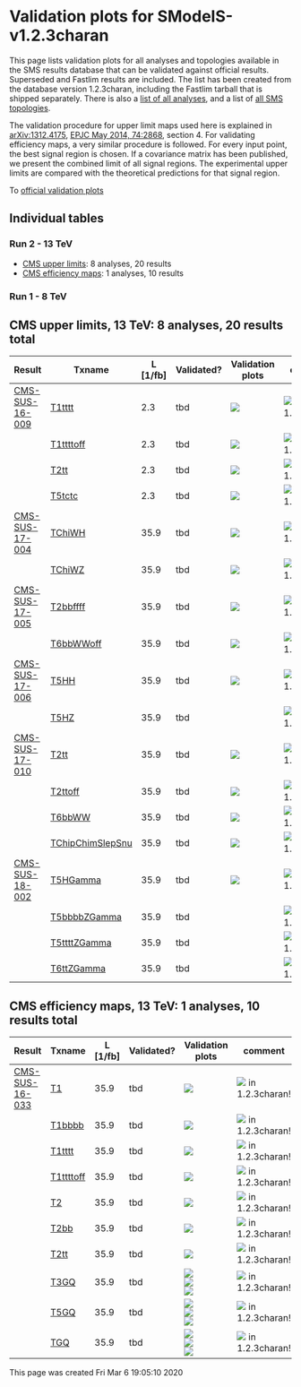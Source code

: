 
# Validation plots for SModelS-v1.2.3charan 

This page lists validation plots for all analyses and topologies available in
the SMS results database that can be validated against official results.
Superseded and Fastlim results are included. The list has been created from the
database version 1.2.3charan, including the Fastlim tarball that is shipped separately.
There is also a [list of all analyses](ListOfAnalyses123charan), and
a list of [all SMS topologies](SmsDictionary123charan).

The validation procedure for upper limit maps used here is explained in [arXiv:1312.4175](http://arxiv.org/abs/1312.4175),  [EPJC May 2014, 74:2868](http://link.springer.com/article/10.1140/epjc/s10052-014-2868-5), section 4. For validating efficiency maps, a very similar procedure is followed. For every input point, the best signal region is chosen. If a covariance matrix has been published, we present the combined limit of all signal regions. The experimental upper limits are compared with the theoretical predictions for that signal region.


To [official validation plots](Validation123charan)

## Individual tables

### Run 2 - 13 TeV
 * [CMS upper limits](#CMSupperlimits13): 8 analyses, 20 results
 * [CMS efficiency maps](#CMSefficiencymaps13): 1 analyses, 10 results

### Run 1 - 8 TeV


<a name="CMSupperlimits13"></a>
## CMS upper limits, 13 TeV: 8 analyses, 20 results total

| **Result** | **Txname** | **L [1/fb]** | **Validated?** | **Validation plots** | **comment** |
|------------|------------|--------------|----------------|----------------------|-------------|
| [CMS-SUS-16-009](https://cms-results.web.cern.ch/cms-results/public-results/publications/SUS-16-009/)| [T1tttt](SmsDictionary123charan#T1tttt)| 2.3| tbd |<a href="https://smodels.github.io/validation/123charan/13TeV/CMS/CMS-SUS-16-009/validation/T1tttt_2EqMassAx_EqMassBy.png"><img src="https://smodels.github.io/validation/123charan/13TeV/CMS/CMS-SUS-16-009/validation/T1tttt_2EqMassAx_EqMassBy.png" /></a>  | <img src="https://smodels.github.io/pics/new.png" /> in 1.2.3charan!  |
| | [T1ttttoff](SmsDictionary123charan#T1ttttoff)| 2.3| tbd |<a href="https://smodels.github.io/validation/123charan/13TeV/CMS/CMS-SUS-16-009/validation/T1ttttoff_2EqMassAx_EqMassBy.png"><img src="https://smodels.github.io/validation/123charan/13TeV/CMS/CMS-SUS-16-009/validation/T1ttttoff_2EqMassAx_EqMassBy.png" /></a>  | <img src="https://smodels.github.io/pics/new.png" /> in 1.2.3charan!  |
| | [T2tt](SmsDictionary123charan#T2tt)| 2.3| tbd |<a href="https://smodels.github.io/validation/123charan/13TeV/CMS/CMS-SUS-16-009/validation/T2tt_2EqMassAx_EqMassBy.png"><img src="https://smodels.github.io/validation/123charan/13TeV/CMS/CMS-SUS-16-009/validation/T2tt_2EqMassAx_EqMassBy.png" /></a>  | <img src="https://smodels.github.io/pics/new.png" /> in 1.2.3charan!  |
| | [T5tctc](SmsDictionary123charan#T5tctc)| 2.3| tbd |<a href="https://smodels.github.io/validation/123charan/13TeV/CMS/CMS-SUS-16-009/validation/T5tctc_2EqMassAx_EqMassBy+20_EqMassCy.png"><img src="https://smodels.github.io/validation/123charan/13TeV/CMS/CMS-SUS-16-009/validation/T5tctc_2EqMassAx_EqMassBy+20_EqMassCy.png" /></a>  | <img src="https://smodels.github.io/pics/new.png" /> in 1.2.3charan!  |
| [CMS-SUS-17-004](http://cms-results.web.cern.ch/cms-results/public-results/publications/SUS-17-004/index.html)| [TChiWH](SmsDictionary123charan#TChiWH)| 35.9| tbd |<a href="https://smodels.github.io/validation/123charan/13TeV/CMS/CMS-SUS-17-004/validation/TChiWH_2EqMassAx_EqMassBy.png"><img src="https://smodels.github.io/validation/123charan/13TeV/CMS/CMS-SUS-17-004/validation/TChiWH_2EqMassAx_EqMassBy.png" /></a>  | <img src="https://smodels.github.io/pics/new.png" /> in 1.2.3charan!  |
| | [TChiWZ](SmsDictionary123charan#TChiWZ)| 35.9| tbd |<a href="https://smodels.github.io/validation/123charan/13TeV/CMS/CMS-SUS-17-004/validation/TChiWZ_2EqMassAx_EqMassBy.png"><img src="https://smodels.github.io/validation/123charan/13TeV/CMS/CMS-SUS-17-004/validation/TChiWZ_2EqMassAx_EqMassBy.png" /></a>  | <img src="https://smodels.github.io/pics/new.png" /> in 1.2.3charan!  |
| [CMS-SUS-17-005](https://cms-results.web.cern.ch/cms-results/public-results/publications/SUS-17-005/)| [T2bbffff](SmsDictionary123charan#T2bbffff)| 35.9| tbd |<a href="https://smodels.github.io/validation/123charan/13TeV/CMS/CMS-SUS-17-005/validation/T2bbffff_2EqMassAx_EqMassBx-y.png"><img src="https://smodels.github.io/validation/123charan/13TeV/CMS/CMS-SUS-17-005/validation/T2bbffff_2EqMassAx_EqMassBx-y.png" /></a>  | <img src="https://smodels.github.io/pics/new.png" /> in 1.2.3charan!  |
| | [T6bbWWoff](SmsDictionary123charan#T6bbWWoff)| 35.9| tbd |<a href="https://smodels.github.io/validation/123charan/13TeV/CMS/CMS-SUS-17-005/validation/T6bbWWoff_2EqMassAx_EqMassBx-0.5y_EqMassCx-y.png"><img src="https://smodels.github.io/validation/123charan/13TeV/CMS/CMS-SUS-17-005/validation/T6bbWWoff_2EqMassAx_EqMassBx-0.5y_EqMassCx-y.png" /></a>  | <img src="https://smodels.github.io/pics/new.png" /> in 1.2.3charan!  |
| [CMS-SUS-17-006](https://cms-results.web.cern.ch/cms-results/public-results/publications/SUS-17-006/)| [T5HH](SmsDictionary123charan#T5HH)| 35.9| tbd |<a href="https://smodels.github.io/validation/123charan/13TeV/CMS/CMS-SUS-17-006/validation/T5HH_2EqMassAx_EqMassBx-50_EqMassC1.0.png"><img src="https://smodels.github.io/validation/123charan/13TeV/CMS/CMS-SUS-17-006/validation/T5HH_2EqMassAx_EqMassBx-50_EqMassC1.0.png" /></a>  | <img src="https://smodels.github.io/pics/new.png" /> in 1.2.3charan!  |
| | [T5HZ](SmsDictionary123charan#T5HZ)| 35.9| tbd |  | <img src="https://smodels.github.io/pics/new.png" /> in 1.2.3charan!  |
| [CMS-SUS-17-010](http://cms-results.web.cern.ch/cms-results/public-results/publications/SUS-17-010)| [T2tt](SmsDictionary123charan#T2tt)| 35.9| tbd |<a href="https://smodels.github.io/validation/123charan/13TeV/CMS/CMS-SUS-17-010/validation/T2tt_2EqMassAx_EqMassBy.png"><img src="https://smodels.github.io/validation/123charan/13TeV/CMS/CMS-SUS-17-010/validation/T2tt_2EqMassAx_EqMassBy.png" /></a>  | <img src="https://smodels.github.io/pics/new.png" /> in 1.2.3charan!  |
| | [T2ttoff](SmsDictionary123charan#T2ttoff)| 35.9| tbd |<a href="https://smodels.github.io/validation/123charan/13TeV/CMS/CMS-SUS-17-010/validation/T2ttoff_2EqMassAx_EqMassBy.png"><img src="https://smodels.github.io/validation/123charan/13TeV/CMS/CMS-SUS-17-010/validation/T2ttoff_2EqMassAx_EqMassBy.png" /></a>  | <img src="https://smodels.github.io/pics/new.png" /> in 1.2.3charan!  |
| | [T6bbWW](SmsDictionary123charan#T6bbWW)| 35.9| tbd |<a href="https://smodels.github.io/validation/123charan/13TeV/CMS/CMS-SUS-17-010/validation/T6bbWW_2EqMassAx_EqMassB0.5x+0.5y_EqMassCy.png"><img src="https://smodels.github.io/validation/123charan/13TeV/CMS/CMS-SUS-17-010/validation/T6bbWW_2EqMassAx_EqMassB0.5x+0.5y_EqMassCy.png" /></a>  | <img src="https://smodels.github.io/pics/new.png" /> in 1.2.3charan!  |
| | [TChipChimSlepSnu](SmsDictionary123charan#TChipChimSlepSnu)| 35.9| tbd |<a href="https://smodels.github.io/validation/123charan/13TeV/CMS/CMS-SUS-17-010/validation/TChipChimSlepSnu_2EqMassAx_EqMassB0.5x+0.5y_EqMassCy.png"><img src="https://smodels.github.io/validation/123charan/13TeV/CMS/CMS-SUS-17-010/validation/TChipChimSlepSnu_2EqMassAx_EqMassB0.5x+0.5y_EqMassCy.png" /></a>  | <img src="https://smodels.github.io/pics/new.png" /> in 1.2.3charan!  |
| [CMS-SUS-18-002](https://cms-results.web.cern.ch/cms-results/public-results/publications/SUS-18-002/)| [T5HGamma](SmsDictionary123charan#T5HGamma)| 35.9| tbd |<a href="https://smodels.github.io/validation/123charan/13TeV/CMS/CMS-SUS-18-002/validation/T5HGamma_2EqMassAx_EqMassBy_EqMassC1.0.png"><img src="https://smodels.github.io/validation/123charan/13TeV/CMS/CMS-SUS-18-002/validation/T5HGamma_2EqMassAx_EqMassBy_EqMassC1.0.png" /></a>  | <img src="https://smodels.github.io/pics/new.png" /> in 1.2.3charan!  |
| | [T5bbbbZGamma](SmsDictionary123charan#T5bbbbZGamma)| 35.9| tbd |  | <img src="https://smodels.github.io/pics/new.png" /> in 1.2.3charan!  |
| | [T5ttttZGamma](SmsDictionary123charan#T5ttttZGamma)| 35.9| tbd |  | <img src="https://smodels.github.io/pics/new.png" /> in 1.2.3charan!  |
| | [T6ttZGamma](SmsDictionary123charan#T6ttZGamma)| 35.9| tbd |  | <img src="https://smodels.github.io/pics/new.png" /> in 1.2.3charan!  |


<a name="CMSefficiencymaps13"></a>
## CMS efficiency maps, 13 TeV: 1 analyses, 10 results total

| **Result** | **Txname** | **L [1/fb]** | **Validated?** | **Validation plots** | **comment** |
|------------|------------|--------------|----------------|----------------------|-------------|
| [CMS-SUS-16-033](http://cms-results.web.cern.ch/cms-results/public-results/publications/SUS-16-033/index.html)| [T1](SmsDictionary123charan#T1)| 35.9| tbd |<a href="https://smodels.github.io/validation/123charan/13TeV/CMS/CMS-SUS-16-033-eff/validation/T1_2EqMassAx_EqMassBy.png"><img src="https://smodels.github.io/validation/123charan/13TeV/CMS/CMS-SUS-16-033-eff/validation/T1_2EqMassAx_EqMassBy.png" /></a>  | <img src="https://smodels.github.io/pics/new.png" /> in 1.2.3charan!  |
| | [T1bbbb](SmsDictionary123charan#T1bbbb)| 35.9| tbd |<a href="https://smodels.github.io/validation/123charan/13TeV/CMS/CMS-SUS-16-033-eff/validation/T1bbbb_2EqMassAx_EqMassBy.png"><img src="https://smodels.github.io/validation/123charan/13TeV/CMS/CMS-SUS-16-033-eff/validation/T1bbbb_2EqMassAx_EqMassBy.png" /></a>  | <img src="https://smodels.github.io/pics/new.png" /> in 1.2.3charan!  |
| | [T1tttt](SmsDictionary123charan#T1tttt)| 35.9| tbd |<a href="https://smodels.github.io/validation/123charan/13TeV/CMS/CMS-SUS-16-033-eff/validation/T1tttt_2EqMassAx_EqMassBy.png"><img src="https://smodels.github.io/validation/123charan/13TeV/CMS/CMS-SUS-16-033-eff/validation/T1tttt_2EqMassAx_EqMassBy.png" /></a>  | <img src="https://smodels.github.io/pics/new.png" /> in 1.2.3charan!  |
| | [T1ttttoff](SmsDictionary123charan#T1ttttoff)| 35.9| tbd |<a href="https://smodels.github.io/validation/123charan/13TeV/CMS/CMS-SUS-16-033-eff/validation/T1ttttoff_2EqMassAx_EqMassBy.png"><img src="https://smodels.github.io/validation/123charan/13TeV/CMS/CMS-SUS-16-033-eff/validation/T1ttttoff_2EqMassAx_EqMassBy.png" /></a>  | <img src="https://smodels.github.io/pics/new.png" /> in 1.2.3charan!  |
| | [T2](SmsDictionary123charan#T2)| 35.9| tbd |<a href="https://smodels.github.io/validation/123charan/13TeV/CMS/CMS-SUS-16-033-eff/validation/T2_2EqMassAx_EqMassBy.png"><img src="https://smodels.github.io/validation/123charan/13TeV/CMS/CMS-SUS-16-033-eff/validation/T2_2EqMassAx_EqMassBy.png" /></a>  | <img src="https://smodels.github.io/pics/new.png" /> in 1.2.3charan!  |
| | [T2bb](SmsDictionary123charan#T2bb)| 35.9| tbd |<a href="https://smodels.github.io/validation/123charan/13TeV/CMS/CMS-SUS-16-033-eff/validation/T2bb_2EqMassAx_EqMassBy.png"><img src="https://smodels.github.io/validation/123charan/13TeV/CMS/CMS-SUS-16-033-eff/validation/T2bb_2EqMassAx_EqMassBy.png" /></a>  | <img src="https://smodels.github.io/pics/new.png" /> in 1.2.3charan!  |
| | [T2tt](SmsDictionary123charan#T2tt)| 35.9| tbd |<a href="https://smodels.github.io/validation/123charan/13TeV/CMS/CMS-SUS-16-033-eff/validation/T2tt_2EqMassAx_EqMassBy.png"><img src="https://smodels.github.io/validation/123charan/13TeV/CMS/CMS-SUS-16-033-eff/validation/T2tt_2EqMassAx_EqMassBy.png" /></a>  | <img src="https://smodels.github.io/pics/new.png" /> in 1.2.3charan!  |
| | [T3GQ](SmsDictionary123charan#T3GQ)| 35.9| tbd |<a href="https://smodels.github.io/validation/123charan/13TeV/CMS/CMS-SUS-16-033-eff/validation/T3GQ_EqMassAy_EqMassB0.0__EqmassAx_EqmassBy_EqmassC0.0.png"><img src="https://smodels.github.io/validation/123charan/13TeV/CMS/CMS-SUS-16-033-eff/validation/T3GQ_EqMassAy_EqMassB0.0__EqmassAx_EqmassBy_EqmassC0.0.png" /></a><BR><a href="https://smodels.github.io/validation/123charan/13TeV/CMS/CMS-SUS-16-033-eff/validation/T3GQ_EqMassAy_EqMassB695.0__EqmassAx_EqmassBy_EqmassC695.0.png"><img src="https://smodels.github.io/validation/123charan/13TeV/CMS/CMS-SUS-16-033-eff/validation/T3GQ_EqMassAy_EqMassB695.0__EqmassAx_EqmassBy_EqmassC695.0.png" /></a><BR><a href="https://smodels.github.io/validation/123charan/13TeV/CMS/CMS-SUS-16-033-eff/validation/T3GQ_EqMassAy_EqMassB995.0__EqmassAx_EqmassBy_EqmassC995.0.png"><img src="https://smodels.github.io/validation/123charan/13TeV/CMS/CMS-SUS-16-033-eff/validation/T3GQ_EqMassAy_EqMassB995.0__EqmassAx_EqmassBy_EqmassC995.0.png" /></a>  | <img src="https://smodels.github.io/pics/new.png" /> in 1.2.3charan!  |
| | [T5GQ](SmsDictionary123charan#T5GQ)| 35.9| tbd |<a href="https://smodels.github.io/validation/123charan/13TeV/CMS/CMS-SUS-16-033-eff/validation/T5GQ_EqMassAx_EqMassBy_EqMassC0.0__EqmassAy_EqmassB0.0.png"><img src="https://smodels.github.io/validation/123charan/13TeV/CMS/CMS-SUS-16-033-eff/validation/T5GQ_EqMassAx_EqMassBy_EqMassC0.0__EqmassAy_EqmassB0.0.png" /></a><BR><a href="https://smodels.github.io/validation/123charan/13TeV/CMS/CMS-SUS-16-033-eff/validation/T5GQ_EqMassAx_EqMassBy_EqMassC695.0__EqmassAy_EqmassB695.0.png"><img src="https://smodels.github.io/validation/123charan/13TeV/CMS/CMS-SUS-16-033-eff/validation/T5GQ_EqMassAx_EqMassBy_EqMassC695.0__EqmassAy_EqmassB695.0.png" /></a><BR><a href="https://smodels.github.io/validation/123charan/13TeV/CMS/CMS-SUS-16-033-eff/validation/T5GQ_EqMassAx_EqMassBy_EqMassC995.0__EqmassAy_EqmassB995.0.png"><img src="https://smodels.github.io/validation/123charan/13TeV/CMS/CMS-SUS-16-033-eff/validation/T5GQ_EqMassAx_EqMassBy_EqMassC995.0__EqmassAy_EqmassB995.0.png" /></a>  | <img src="https://smodels.github.io/pics/new.png" /> in 1.2.3charan!  |
| | [TGQ](SmsDictionary123charan#TGQ)| 35.9| tbd |<a href="https://smodels.github.io/validation/123charan/13TeV/CMS/CMS-SUS-16-033-eff/validation/TGQ_EqMassAx_EqMassB0.0__EqmassAy_EqmassB0.0.png"><img src="https://smodels.github.io/validation/123charan/13TeV/CMS/CMS-SUS-16-033-eff/validation/TGQ_EqMassAx_EqMassB0.0__EqmassAy_EqmassB0.0.png" /></a><BR><a href="https://smodels.github.io/validation/123charan/13TeV/CMS/CMS-SUS-16-033-eff/validation/TGQ_EqMassAx_EqMassB695.0__EqmassAy_EqmassB695.0.png"><img src="https://smodels.github.io/validation/123charan/13TeV/CMS/CMS-SUS-16-033-eff/validation/TGQ_EqMassAx_EqMassB695.0__EqmassAy_EqmassB695.0.png" /></a><BR><a href="https://smodels.github.io/validation/123charan/13TeV/CMS/CMS-SUS-16-033-eff/validation/TGQ_EqMassAx_EqMassB995.0__EqmassAy_EqmassB995.0.png"><img src="https://smodels.github.io/validation/123charan/13TeV/CMS/CMS-SUS-16-033-eff/validation/TGQ_EqMassAx_EqMassB995.0__EqmassAy_EqmassB995.0.png" /></a>  | <img src="https://smodels.github.io/pics/new.png" /> in 1.2.3charan!  |

This page was created Fri Mar  6 19:05:10 2020

